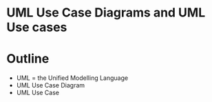 # UML Use Case Diagrams and UML Use cases

# Outline

- UML = the Unified Modelling Language
- UML Use Case Diagram
- UML Use Case
